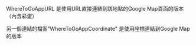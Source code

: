 WhereToGoAppURL
是使用URL直接連結到該地點的Google Map頁面的版本（內含彩蛋）

另一個連結的檔案"WhereToGoAppCoordinate"
是使用座標連結到Google Map的版本
